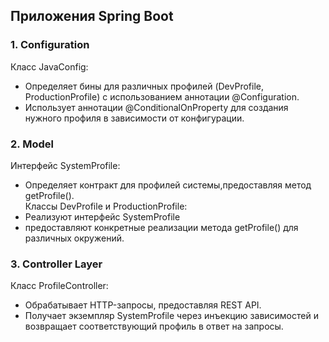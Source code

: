 ## Приложения Spring Boot ##

### 1. Configuration ###
Класс JavaConfig:       
- Определяет бины для различных профилей (DevProfile, ProductionProfile) с использованием аннотации @Configuration.  
- Использует аннотации @ConditionalOnProperty для создания нужного профиля в зависимости от конфигурации.  

### 2. Model ###

Интерфейс SystemProfile: 
- Определяет контракт для профилей системы,предоставляя метод getProfile().  
Классы DevProfile и ProductionProfile:   
- Реализуют интерфейс SystemProfile   
- предоставляют конкретные реализации метода getProfile() для различных окружений.  

### 3. Controller Layer ###

Класс ProfileController:
- Обрабатывает HTTP-запросы, предоставляя REST API.  
- Получает экземпляр SystemProfile через инъекцию зависимостей и возвращает соответствующий профиль в ответ на запросы.  